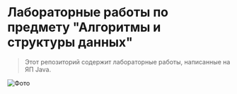 # Лабораторные работы по предмету "Алгоритмы и структуры данных"

> Этот репозиторий содержит лабораторные работы, написанные на ЯП Java.

![Фото](animal.jpg)